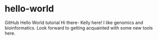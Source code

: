 # hello-world
GitHub Hello World tutorial
Hi there- Kelly here! I like genomics and bioinformatics. 
Look forward to getting acquainted with some new tools here.

